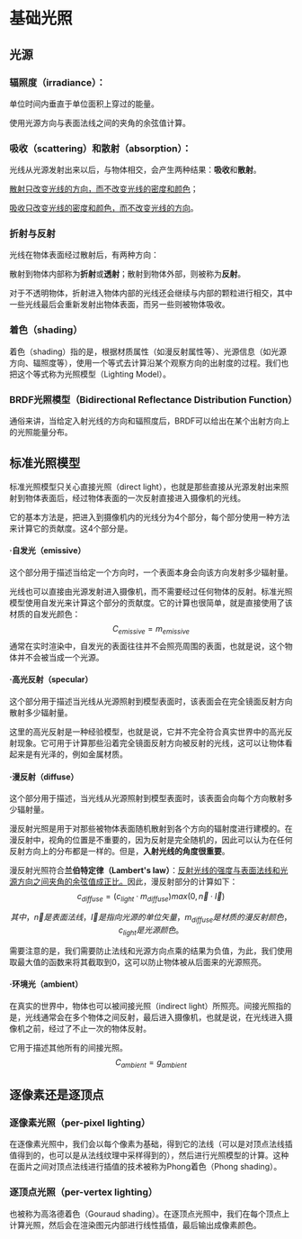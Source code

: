 # 基础光照

## 光源

### 辐照度（irradiance）：

单位时间内垂直于单位面积上穿过的能量。

使用光源方向与表面法线之间的夹角的余弦值计算。

### 吸收（scattering）和散射（absorption）：

光线从光源发射出来以后，与物体相交，会产生两种结果：**吸收**和**散射**。

<u>散射只改变光线的方向，而不改变光线的密度和颜色</u>；

<u>吸收只改变光线的密度和颜色，而不改变光线的方向</u>。

### 折射与反射

光线在物体表面经过散射后，有两种方向：

散射到物体内部称为**折射**或**透射**；散射到物体外部，则被称为**反射**。

对于不透明物体，折射进入物体内部的光线还会继续与内部的颗粒进行相交，其中一些光线最后会重新发射出物体表面，而另一些则被物体吸收。

### 着色（shading）

着色（shading）指的是，根据材质属性（如漫反射属性等）、光源信息（如光源方向、辐照度等），使用一个等式去计算沿某个观察方向的出射度的过程。我们也把这个等式称为光照模型（Lighting Model）。

### BRDF光照模型（Bidirectional Reflectance Distribution Function）

通俗来讲，当给定入射光线的方向和辐照度后，BRDF可以给出在某个出射方向上的光照能量分布。

## 标准光照模型

标准光照模型只关心直接光照（direct light），也就是那些直接从光源发射出来照射到物体表面后，经过物体表面的一次反射直接进入摄像机的光线。

它的基本方法是，把进入到摄像机内的光线分为4个部分，每个部分使用一种方法来计算它的贡献度。这4个部分是。

#### **·自发光（emissive）**

这个部分用于描述当给定一个方向时，一个表面本身会向该方向发射多少辐射量。

光线也可以直接由光源发射进入摄像机，而不需要经过任何物体的反射。标准光照模型使用自发光来计算这个部分的贡献度。它的计算也很简单，就是直接使用了该材质的自发光颜色：
$$
C_{emissive}=m_{emissive}
$$
通常在实时渲染中，自发光的表面往往并不会照亮周围的表面，也就是说，这个物体并不会被当成一个光源。

#### **·高光反射（specular）**

这个部分用于描述当光线从光源照射到模型表面时，该表面会在完全镜面反射方向散射多少辐射量。

这里的高光反射是一种经验模型，也就是说，它并不完全符合真实世界中的高光反射现象。它可用于计算那些沿着完全镜面反射方向被反射的光线，这可以让物体看起来是有光泽的，例如金属材质。

#### **·漫反射（diffuse）**

这个部分用于描述，当光线从光源照射到模型表面时，该表面会向每个方向散射多少辐射量。

漫反射光照是用于对那些被物体表面随机散射到各个方向的辐射度进行建模的。在漫反射中，视角的位置是不重要的，因为反射是完全随机的，因此可以认为在任何反射方向上的分布都是一样的。但是，**入射光线的角度很重要**。

漫反射光照符合**兰伯特定律（Lambert's law）**：<u>反射光线的强度与表面法线和光源方向之间夹角的余弦值成正比。</u>因此，漫反射部分的计算如下：
$$
c_{diffuse}=(c_{light}·m_{diffuse})max(0,\vec{n}·\vec{I})
$$

$$
其中，\vec{n}是表面法线，\vec{I}是指向光源的单位矢量，m_{diffuse}是材质的漫反射颜色，c_{light}是光源颜色。
$$

需要注意的是，我们需要防止法线和光源方向点乘的结果为负值，为此，我们使用取最大值的函数来将其截取到0，这可以防止物体被从后面来的光源照亮。

#### **·环境光（ambient）**

在真实的世界中，物体也可以被间接光照（indirect light）所照亮。间接光照指的是，光线通常会在多个物体之间反射，最后进入摄像机，也就是说，在光线进入摄像机之前，经过了不止一次的物体反射。

它用于描述其他所有的间接光照。
$$
C_{ambient} = g_{ambient}
$$

## 逐像素还是逐顶点

### 逐像素光照（per-pixel lighting）

在逐像素光照中，我们会以每个像素为基础，得到它的法线（可以是对顶点法线插值得到的，也可以是从法线纹理中采样得到的），然后进行光照模型的计算。这种在面片之间对顶点法线进行插值的技术被称为Phong着色（Phong shading）。

### 逐顶点光照（per-vertex lighting）

也被称为高洛德着色（Gouraud shading）。在逐顶点光照中，我们在每个顶点上计算光照，然后会在渲染图元内部进行线性插值，最后输出成像素颜色。